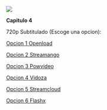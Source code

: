 <img src="https://image.tmdb.org/t/p/w780/gDkFVFppyGFBgBxRn831e8nP7gu.jpg">

<b>Capitulo 4</b>

720p Subtitulado (Escoge una opcion):

<a href="https://openload.co/f/6rktTSJAOrw/">Opcion 1 Openload</a>

<a href="https://streamango.com/f/efarsconkeeadblm/">Opcion 2 Streamango</a>

<a href="http://powvideo.net/ziikhe1pe5s8">Opcion 3 Powvideo</a>

<a href="https://vidoza.net/x6gj93epsipb.html">Opcion 4 Vidoza</a>

<a href="http://streamcloud.eu/zgwigemsc47a">Opcion 5 Streamcloud</a>

<a href="https://www.flashx.tv/uj6q9ghdbz2n.html">Opcion 6 Flashx</a>
